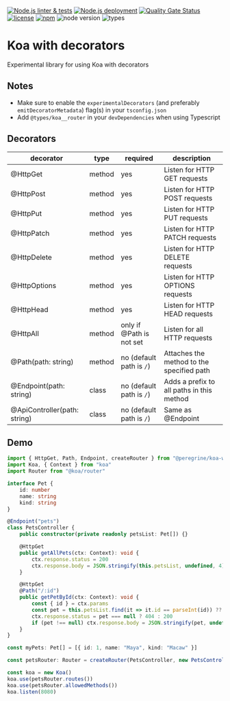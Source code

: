 [![Node.js linter & tests](https://github.com/Marc-JB/KoaWithDecorators/workflows/Node.js%20linter%20&%20tests/badge.svg)](https://github.com/Marc-JB/KoaWithDecorators/actions)
[![Node.js deployment](https://github.com/Marc-JB/KoaWithDecorators/workflows/Node.js%20deployment/badge.svg)](https://github.com/Marc-JB/KoaWithDecorators/actions)
[![Quality Gate Status](https://sonarcloud.io/api/project_badges/measure?project=Marc-JB_KoaWithDecorators&metric=alert_status)](https://sonarcloud.io/dashboard?id=Marc-JB_KoaWithDecorators)
[![license](https://badgen.net/github/license/Marc-JB/KoaWithDecorators?color=cyan)](https://github.com/Marc-JB/KoaWithDecorators/blob/main/LICENSE)
[![npm](https://badgen.net/badge/icon/npm?icon=npm&color=cyan&label)](https://www.npmjs.com/package/@peregrine/koa-with-decorators)
![node version](https://badgen.net/npm/node/@peregrine/koa-with-decorators)
![types](https://badgen.net/npm/types/@peregrine/koa-with-decorators?icon=typescript)
# Koa with decorators
Experimental library for using Koa with decorators

## Notes
* Make sure to enable the `experimentalDecorators` (and preferably `emitDecoratorMetadata`) flag(s) in your `tsconfig.json`
* Add `@types/koa__router` in your `devDependencies` when using Typescript

## Decorators
decorator | type | required | description
--- | --- | --- | ---
@HttpGet | method | yes | Listen for HTTP GET requests
@HttpPost | method | yes | Listen for HTTP POST requests
@HttpPut | method | yes | Listen for HTTP PUT requests
@HttpPatch | method | yes | Listen for HTTP PATCH requests
@HttpDelete | method | yes | Listen for HTTP DELETE requests
@HttpOptions | method | yes | Listen for HTTP OPTIONS requests
@HttpHead | method | yes | Listen for HTTP HEAD requests
@HttpAll | method | only if @Path is not set | Listen for all HTTP requests
@Path(path: string) | method | no (default path is `/`) | Attaches the method to the specified path
@Endpoint(path: string) | class | no (default path is `/`) | Adds a prefix to all paths in this method
@ApiController(path: string) | class | no (default path is `/`) | Same as @Endpoint

## Demo
```TypeScript
import { HttpGet, Path, Endpoint, createRouter } from "@peregrine/koa-with-decorators"
import Koa, { Context } from "koa"
import Router from "@koa/router"

interface Pet {
    id: number
    name: string
    kind: string
}

@Endpoint("pets")
class PetsController {
    public constructor(private readonly petsList: Pet[]) {}

    @HttpGet
    public getAllPets(ctx: Context): void {
        ctx.response.status = 200
        ctx.response.body = JSON.stringify(this.petsList, undefined, 4)
    }

    @HttpGet
    @Path("/:id")
    public getPetById(ctx: Context): void {
        const { id } = ctx.params
        const pet = this.petsList.find(it => it.id == parseInt(id)) ?? null
        ctx.response.status = pet === null ? 404 : 200
        if (pet !== null) ctx.response.body = JSON.stringify(pet, undefined, 4)
    }
}

const myPets: Pet[] = [{ id: 1, name: "Maya", kind: "Macaw" }]

const petsRouter: Router = createRouter(PetsController, new PetsController(myPets))

const koa = new Koa()
koa.use(petsRouter.routes())
koa.use(petsRouter.allowedMethods())
koa.listen(8080)
```
